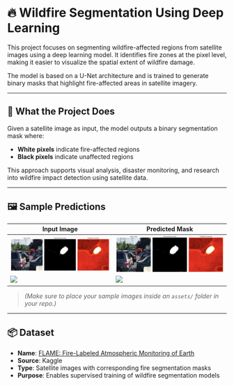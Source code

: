 # 🔥 Wildfire Segmentation Using Deep Learning

This project focuses on segmenting wildfire-affected regions from satellite images using a deep learning model. It identifies fire zones at the pixel level, making it easier to visualize the spatial extent of wildfire damage.

The model is based on a U-Net architecture and is trained to generate binary masks that highlight fire-affected areas in satellite imagery.

---

## 🧠 What the Project Does

Given a satellite image as input, the model outputs a binary segmentation mask where:

- **White pixels** indicate fire-affected regions  
- **Black pixels** indicate unaffected regions

This approach supports visual analysis, disaster monitoring, and research into wildfire impact detection using satellite data.

---

## 🖼️ Sample Predictions

| Input Image | Predicted Mask |
|-----------------|----------------|
| ![](assets/sample1.png) | ![](assets/sample1.png) |
| ![](assets/input2.png) | ![](assets/input2.png) |

> *(Make sure to place your sample images inside an `assets/` folder in your repo.)*

---

## 📦 Dataset

- **Name**: [FLAME: Fire-Labeled Atmospheric Monitoring of Earth](https://www.kaggle.com/datasets/datasetsnew/flame)  
- **Source**: Kaggle  
- **Type**: Satellite images with corresponding fire segmentation masks  
- **Purpose**: Enables supervised training of wildfire segmentation models

